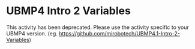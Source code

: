 # UBMP4 Intro 2 Variables
 This activity has been deprecated. Please use the activity specific to your
 UBMP4 version. (eg. https://github.com/mirobotech/UBMP4.1-Intro-2-Variables)
